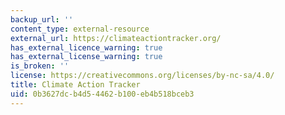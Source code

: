 ```yaml
---
backup_url: ''
content_type: external-resource
external_url: https://climateactiontracker.org/
has_external_licence_warning: true
has_external_license_warning: true
is_broken: ''
license: https://creativecommons.org/licenses/by-nc-sa/4.0/
title: Climate Action Tracker
uid: 0b3627dc-b4d5-4462-b100-eb4b518bceb3
---
```

